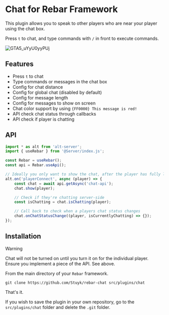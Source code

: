 # Chat for Rebar Framework

This plugin allows you to speak to other players who are near your player using the chat box.

Press `t` to chat, and type commands with `/` in front to execute commands.

![GTA5_uYyU0yyPUj](https://github.com/Stuyk/rebar-chat/assets/21284100/c4ec07d8-8c0e-4949-b4ae-98a6003088a1)

## Features

-   Press `t` to chat
-   Type commands or messages in the chat box
-   Config for chat distance
-   Config for global chat (disabled by default)
-   Config for message length
-   Config for messages to show on screen
-   Chat color support by using `{FF0000} This message is red!`
-   API check chat status through callbacks
-   API check if player is chatting

## API

```ts
import * as alt from 'alt-server';
import { useRebar } from '@Server/index.js';

const Rebar = useRebar();
const api = Rebar.useApi();

// Ideally you only want to show the chat, after the player has fully logged in
alt.on('playerConnect', async (player) => {
    const chat = await api.getAsync('chat-api');
    chat.show(player);

    // Check if they're chatting server-side
    const isChatting = chat.isChatting(player);

    // Call back to check when a players chat status changes
    chat.onChatStatusChange((player, isCurrentlyChatting) => {});
});
```

## Installation

> [!WARNING]
> Chat will not be turned on until you turn it on for the individual player. Ensure you implement a piece of the API. See above.

From the main directory of your `Rebar` framework.

```
git clone https://github.com/Stuyk/rebar-chat src/plugins/chat
```

That's it.

If you wish to save the plugin in your own repository, go to the `src/plugins/chat` folder and delete the `.git` folder.
